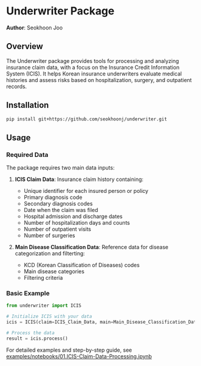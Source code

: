 # Underwriter Package

**Author**: Seokhoon Joo

## Overview
The Underwriter package provides tools for processing and analyzing insurance claim data, with a focus on the Insurance Credit Information System (ICIS). It helps Korean insurance underwriters evaluate medical histories and assess risks based on hospitalization, surgery, and outpatient records.

## Installation

```bash
pip install git+https://github.com/seokhoonj/underwriter.git
```

## Usage

### Required Data
The package requires two main data inputs:

1. **ICIS Claim Data**: Insurance claim history containing:
   - Unique identifier for each insured person or policy
   - Primary diagnosis code
   - Secondary diagnosis codes
   - Date when the claim was filed
   - Hospital admission and discharge dates
   - Number of hospitalization days and counts
   - Number of outpatient visits
   - Number of surgeries

2. **Main Disease Classification Data**: Reference data for disease categorization and filterting:
   - KCD (Korean Classification of Diseases) codes
   - Main disease categories
   - Filtering criteria

### Basic Example
```python
from underwriter import ICIS

# Initialize ICIS with your data
icis = ICIS(claim=ICIS_Claim_Data, main=Main_Disease_Classification_Data)

# Process the data
result = icis.process()
```

For detailed examples and step-by-step guide, see [examples/notebooks/01.ICIS-Claim-Data-Processing.ipynb](examples/notebooks/01.ICIS-Claim-Data-Processing.ipynb)
